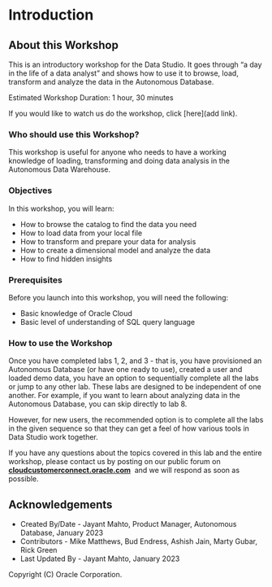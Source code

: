 # Introduction

## About this Workshop

This is an introductory workshop for the Data Studio. It goes through “a day in the life of a data analyst” and shows how to use it to browse, load, transform and analyze the data in the Autonomous Database.

Estimated Workshop Duration: 1 hour, 30 minutes

If you would like to watch us do the workshop, click [here](add link).
[](youtube:youtubeid)

### Who should use this Workshop?

This workshop is useful for anyone who needs to have a working knowledge of loading, transforming and doing data analysis in the Autonomous Data Warehouse. 

### Objectives

In this workshop, you will learn:
-	How to browse the catalog to find the data you need
-	How to load data from your local file
-	How to transform and prepare your data for analysis
-	How to create a dimensional model and analyze the data
-	How to find hidden insights

### Prerequisites

Before you launch into this workshop, you will need the following:

- Basic knowledge of Oracle Cloud
- Basic level of understanding of SQL query language

### How to use the Workshop

Once you have completed labs 1, 2, and 3 - that is, you have provisioned an Autonomous Database (or have one ready to use), created a user and loaded demo data, you have an option to sequentially complete all the labs or jump to any other lab. These labs are designed to be independent of one another. For example, if you want to learn about analyzing data in the Autonomous Database, you can skip directly to lab 8.

However, for new users, the recommended option is to complete all the labs in the given sequence so that they can get a feel of how various tools in Data Studio work together.

If you have any questions about the topics covered in this lab and the entire workshop, please contact us by posting on our public forum on  **[cloudcustomerconnect.oracle.com](https://cloudcustomerconnect.oracle.com/resources/32a53f8587/)**  and we will respond as soon as possible.

## Acknowledgements

- Created By/Date - Jayant Mahto, Product Manager, Autonomous Database, January 2023
- Contributors - Mike Matthews, Bud Endress, Ashish Jain, Marty Gubar, Rick Green
- Last Updated By - Jayant Mahto, January 2023


Copyright (C)  Oracle Corporation.


